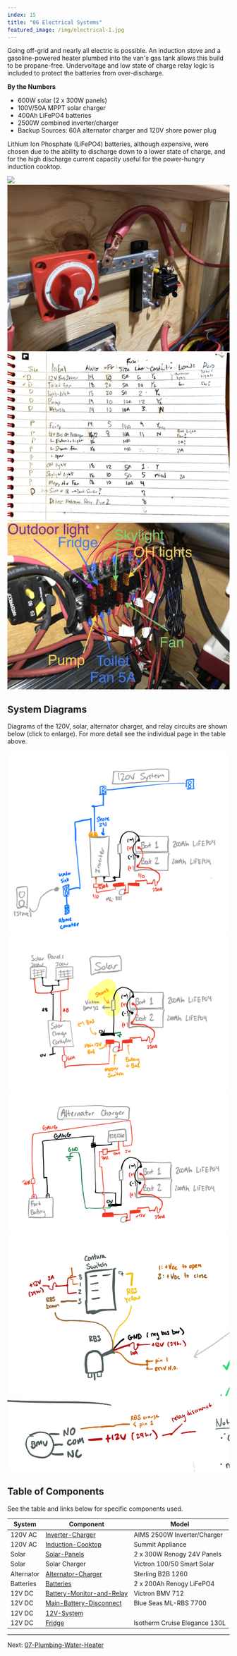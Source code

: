 ```yaml
---
index: 15
title: "06 Electrical Systems"
featured_image: /img/electrical-1.jpg
---
```


Going off-grid and nearly all electric is possible. An induction stove and a gasoline-powered heater plumbed into the van's gas tank allows this build to be propane-free. Undervoltage and low state of charge relay logic is included to protect the batteries from over-discharge.

**By the Numbers**
- 600W solar (2 x 300W panels)
- 100V/50A MPPT solar charger
- 400Ah LiFePO4 batteries
- 2500W combined inverter/charger
- Backup Sources: 60A alternator charger and 120V shore power plug

Lithium Ion Phosphate (LiFePO4) batteries, although expensive, were chosen due to the ability to discharge down to a lower state of charge, and for the high discharge current capacity useful for the power-hungry induction cooktop. 

<div class='gallery' data-columns='2'>
	<img src="/img/electrical-1.jpg">
	<img src="/img/electrical-2.jpeg">
	<img src="/img/sketch-fuse-sizing.jpg">
	<img src="/img/12v-header.jpeg">
</div>


## System Diagrams 

Diagrams of the 120V, solar, alternator charger, and relay circuits are shown below (click to enlarge). For more detail see the individual page in the table above.

<div class='gallery' data-columns='3'>
	<img src="/img/system-120v.png">
	<img src="/img/system-solar.png">
	<img src="/img/system-b2b.png">
	<img src="/img/van-bmv-contura-switch.png">
	<img src="/img/van-bmv-relay.png">
</div>

## Table of Components 

See the table and links below for specific components used.

| System     | Component                           | Model                         |
| ---------- | ----------------------------------- | ----------------------------- |
| 120V AC    | [Inverter-Charger](Inverter-Charger)                | AIMS 2500W Inverter/Charger   |
| 120V AC    | [Induction-Cooktop](Induction-Cooktop)               | Summit Appliance              |
| Solar      | [Solar-Panels](Solar-Panels)                    | 2 x 300W Renogy 24V Panels    |
| Solar      | Solar Charger                       | Victron 100/50 Smart Solar    | 
| Alternator | [Alternator-Charger](Alternator-Charger)              | Sterling B2B 1260             |
| Batteries  | [Batteries](Batteries)                       | 2 x 200Ah Renogy LiFePO4      |
| 12V DC     | [Battery-Monitor-and-Relay](Battery-Monitor-and-Relay) | Victron BMV 712               |
| 12V DC     | [Main-Battery-Disconnect](Main-Battery-Disconnect)         | Blue Seas ML-RBS 7700         |
| 12V DC     | [12V-System](12V-System)                      |                               |
| 12V DC     | [Fridge](Fridge)                          | Isotherm Cruise Elegance 130L |

---

Next:  [07-Plumbing-Water-Heater](07-Plumbing-Water-Heater)